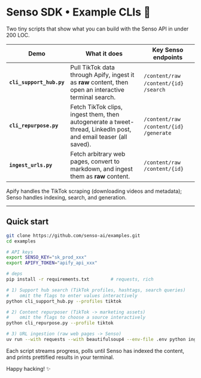 # Senso SDK • Example CLIs 🚀

Two tiny scripts that show what you can build with the Senso API in under 200 LOC.

| Demo | What it does | Key Senso endpoints |
|------|--------------|---------------------|
| **`cli_support_hub.py`** | Pull TikTok data through Apify, ingest it as **raw** content, then open an interactive terminal search. | `/content/raw` &nbsp; `/content/{id}` &nbsp; `/search` |
| **`cli_repurpose.py`** | Fetch TikTok clips, ingest them, then autogenerate a tweet-thread, LinkedIn post, and email teaser (all saved). | `/content/raw` &nbsp; `/content/{id}` &nbsp; `/generate` |
| **`ingest_urls.py`** | Fetch arbitrary web pages, convert to markdown, and ingest them as **raw** content. | `/content/raw` &nbsp; `/content/{id}` |

Apify handles the TikTok scraping (downloading videos and metadata); Senso handles indexing, search, and generation.

---

## Quick start

```bash
git clone https://github.com/senso-ai/examples.git
cd examples

# API keys
export SENSO_KEY="sk_prod_xxx"
export APIFY_TOKEN="apify_api_xxx"

# deps
pip install -r requirements.txt        # requests, rich

# 1) Support hub search (TikTok profiles, hashtags, search queries)
#    omit the flags to enter values interactively
python cli_support_hub.py --profiles tiktok

# 2) Content repurposer (TikTok -> marketing assets)
#    omit the flags to choose a source interactively
python cli_repurpose.py --profile tiktok

# 3) URL ingestion (raw web pages -> Senso)
uv run --with requests --with beautifulsoup4 --env-file .env python ingest_urls.py https://docs.senso.ai/introduction
```

Each script streams progress, polls until Senso has indexed the content, and prints prettified results in your terminal.

Happy hacking! ✨

